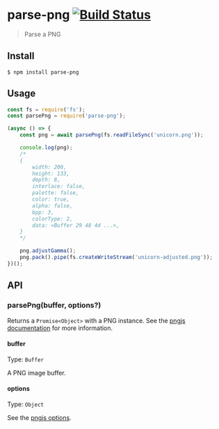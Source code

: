 # parse-png [![Build Status](https://travis-ci.org/kevva/parse-png.svg?branch=master)](https://travis-ci.org/kevva/parse-png)

> Parse a PNG

## Install

```
$ npm install parse-png
```

## Usage

```js
const fs = require('fs');
const parsePng = require('parse-png');

(async () => {
	const png = await parsePng(fs.readFileSync('unicorn.png'));

	console.log(png);
	/*
	{
		width: 200,
		height: 133,
		depth: 8,
		interlace: false,
		palette: false,
		color: true,
		alpha: false,
		bpp: 3,
		colorType: 2,
		data: <Buffer 29 48 4d ...>,
	}
	*/

	png.adjustGamma();
	png.pack().pipe(fs.createWriteStream('unicorn-adjusted.png'));
})();
```

## API

### parsePng(buffer, options?)

Returns a `Promise<Object>` with a PNG instance. See
the [pngjs documentation](https://github.com/lukeapage/pngjs#async-api) for more information.

#### buffer

Type: `Buffer`

A PNG image buffer.

#### options

Type: `Object`

See the [pngjs options](https://github.com/lukeapage/pngjs#options).
